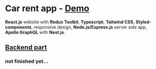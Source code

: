 # Car rent app - [Demo](https://yegorkochetkov.github.io/rent-car_mern/)

**React.js** website with **Redux Toolkit**, **Typescript**, **Tailwind CSS**, **Styled-components**, responsive design, **Node.js/Express.js** server side app, **Apollo GraphQL** with **Nest.js**.

## [Backend part](https://github.com/YegorKochetkov/rent-car_nestjs)

### not finished yet...
